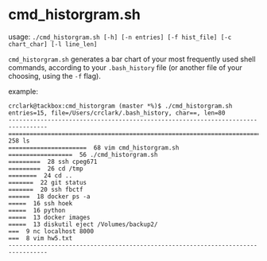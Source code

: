 # cmd_historgram.sh

usage: `./cmd_historgram.sh [-h] [-n entries] [-f hist_file] [-c chart_char] [-l line_len]`

`cmd_historgram.sh` generates a bar chart of your most frequently used shell commands,
according to your `.bash_history` file (or another file of your choosing, using the `-f`
flag). 

example:

```
crclark@tackbox:cmd_historgram (master *%)$ ./cmd_historgram.sh
entries=15, file=/Users/crclark/.bash_history, char==, len=80
---------------------------------------------------------------------------------
=================================================================================  258 ls
======================  68 vim cmd_historgram.sh
==================  56 ./cmd_historgram.sh
=========  28 ssh cpeg671
=========  26 cd /tmp
========  24 cd ..
=======  22 git status
=======  20 ssh fbctf
======  18 docker ps -a
=====  16 ssh hoek
=====  16 python
=====  13 docker images
=====  13 diskutil eject /Volumes/backup2/
===  9 nc localhost 8000
===  8 vim hw5.txt
---------------------------------------------------------------------------------
```
